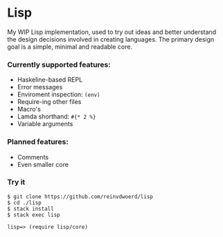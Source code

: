 # Lisp

My WIP Lisp implementation, used to try out ideas and better understand the design decisions involved in creating languages.
The primary design goal is a simple, minimal and readable core.

### Currently supported features:
* Haskeline-based REPL
* Error messages
* Enviroment inspection: `(env)`
* Require-ing other files
* Macro's
* Lamda shorthand: `#{* 2 %}`
* Variable arguments


### Planned features:
* Comments
* Even smaller core


### Try it

    $ git clone https://github.com/reinvdwoerd/lisp
    $ cd ./lisp
    $ stack install
    $ stack exec lisp

    lisp=> (require lisp/core)